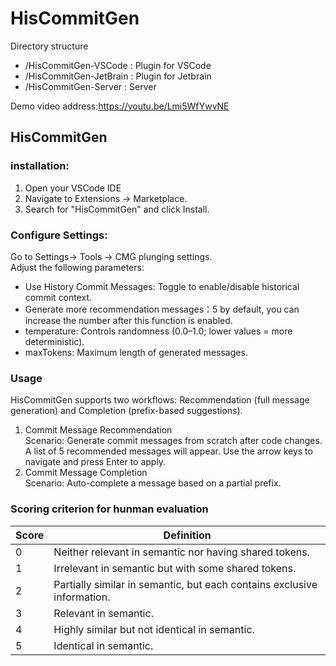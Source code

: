 # HisCommitGen

Directory structure
- /HisCommitGen-VSCode : Plugin for VSCode
- /HisCommitGen-JetBrain : Plugin for Jetbrain
- /HisCommitGen-Server : Server

Demo video address:https://youtu.be/Lmi5WfYwvNE

## HisCommitGen


### installation:  
1. Open your VSCode IDE  
2. Navigate to Extensions → Marketplace.  
3. Search for "HisCommitGen" and click Install.

### Configure Settings:  
Go to Settings→ Tools → CMG plunging settings.  
Adjust the following parameters:  
+ Use History Commit Messages: Toggle to enable/disable historical commit context.  
+ Generate more recommendation messages：5 by default, you can increase the number after this function is enabled.  
+ temperature: Controls randomness (0.0–1.0; lower values = more deterministic).  
+ maxTokens: Maximum length of generated messages.
### Usage  
HisCommitGen supports two workflows: Recommendation (full message generation) and Completion (prefix-based suggestions).
1. Commit Message Recommendation  
  Scenario: Generate commit messages from scratch after code changes.  
  A list of 5 recommended messages will appear. Use the arrow keys to navigate and press Enter to apply.  
2. Commit Message Completion  
  Scenario: Auto-complete a message based on a partial prefix.


### Scoring criterion for hunman evaluation

| Score | Definition                                                              |
|-------|-------------------------------------------------------------------------|
| 0     | Neither relevant in semantic nor having shared tokens.                 |
| 1     | Irrelevant in semantic but with some shared tokens.                    |
| 2     | Partially similar in semantic, but each contains exclusive information.|
| 3     | Relevant in semantic.                                                  |
| 4     | Highly similar but not identical in semantic.                          |
| 5     | Identical in semantic.                                                 |

